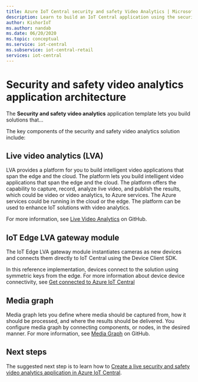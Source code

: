 ```yaml
---
title: Azure IoT Central security and safety Video Analytics | Microsoft Docs
description: Learn to build an IoT Central application using the security and safety video analytics application template in IoT Central. This template uses live video analytics and connected cameras.
author: KishorIoT
ms.author: nandab
ms.date: 06/20/2020
ms.topic: conceptual
ms.service: iot-central
ms.subservice: iot-central-retail
services: iot-central
---
```


# Security and safety video analytics application architecture

The **Security and safety video analytics** application template lets you build solutions that...

The key components of the security and safety video analytics solution include:

## Live video analytics (LVA)

LVA provides a platform for you to build intelligent video applications that span the edge and the cloud. The platform lets you build intelligent video applications that span the edge and the cloud. The platform offers the capability to capture, record, analyze live video, and publish the results, which could be video or video analytics, to Azure services. The Azure services could be running in the cloud or the edge. The platform can be used to enhance IoT solutions with video analytics.

For more information, see [Live Video Analytics](https://github.com/Azure/live-video-analytics) on GitHub.

## IoT Edge LVA gateway module

The IoT Edge LVA gateway module instantiates cameras as new devices and connects them directly to IoT Central using the Device Client SDK.

In this reference implementation, devices connect to the solution using symmetric keys from the edge. For more information about device device connectivity, see [Get connected to Azure IoT Central](../core/concepts-get-connected.md)

## Media graph

Media graph lets you define where media should be captured from, how it should be processed, and where the results should be delivered. You configure media graph by connecting components, or nodes, in the desired manner. For more information, see [Media Graph](https://github.com/Azure/live-video-analytics/tree/master/MediaGraph) on GitHub.

## Next steps

The suggested next step is to learn how to [Create a live security and safety video analytics application in Azure IoT Central](tutorial-public-safety-create-app.md).
